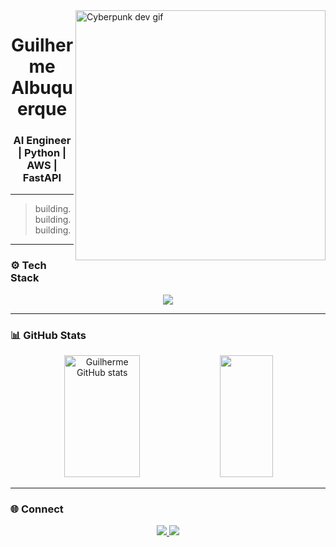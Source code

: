 <img align="right" alt="Cyberpunk dev gif" width="400" src="https://i.pinimg.com/originals/18/ee/0d/18ee0d711fc1b266e65f6a389966d65c.gif" />

<h1 align="center">Guilherme Albuquerque</h1>
<h3 align="center">AI Engineer | Python | AWS | FastAPI </h3>

---

> building. building. building.

---

### ⚙️ Tech Stack

<p align="center">
  <img src="https://skillicons.dev/icons?i=python,fastapi,django,flask,vue,ts,aws,postgresql,redis,docker,linux,terraform&perline=6" />
</p>

---

### 📊 GitHub Stats

<div align="center">  
  <img width="49%" height="195px" src="https://github-readme-stats.vercel.app/api?username=Guilherme-Henrique-Leite&show_icons=true&count_private=true&hide_border=true&title_color=00ff99&icon_color=00ff99&text_color=c9d1d9&bg_color=0d1117" alt="Guilherme GitHub stats" /> 
  <img width="41%" height="195px" src="https://github-readme-stats.vercel.app/api/top-langs/?username=Guilherme-Henrique-Leite&layout=compact&hide_border=true&title_color=00ff99&text_color=00ff99&bg_color=0d1117" />
</div>

---

### 🌐 Connect

<p align="center">
  <a href="https://www.linkedin.com/in/guilhermehlalbuquerque/" target="_blank">
    <img src="https://img.shields.io/badge/LinkedIn-00ff99?style=for-the-badge&logo=linkedin&logoColor=black"/>
  </a>
  <a href="https://github.com/Guilherme-Henrique-Leite" target="_blank">
    <img src="https://img.shields.io/badge/GitHub-00ff99?style=for-the-badge&logo=github&logoColor=black"/>
  </a>
</p>

